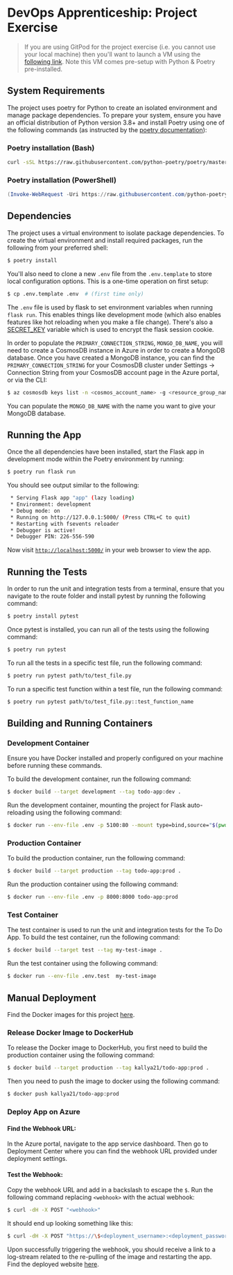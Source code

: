 # DevOps Apprenticeship: Project Exercise

> If you are using GitPod for the project exercise (i.e. you cannot use your local machine) then you'll want to launch a VM using the [following link](https://gitpod.io/#https://github.com/CorndelWithSoftwire/DevOps-Course-Starter). Note this VM comes pre-setup with Python & Poetry pre-installed.

## System Requirements

The project uses poetry for Python to create an isolated environment and manage package dependencies. To prepare your system, ensure you have an official distribution of Python version 3.8+ and install Poetry using one of the following commands (as instructed by the [poetry documentation](https://python-poetry.org/docs/#system-requirements)):

### Poetry installation (Bash)

```bash
curl -sSL https://raw.githubusercontent.com/python-poetry/poetry/master/install-poetry.py | python -
```

### Poetry installation (PowerShell)

```powershell
(Invoke-WebRequest -Uri https://raw.githubusercontent.com/python-poetry/poetry/master/install-poetry.py -UseBasicParsing).Content | python -
```

## Dependencies

The project uses a virtual environment to isolate package dependencies. To create the virtual environment and install required packages, run the following from your preferred shell:

```bash
$ poetry install
```

You'll also need to clone a new `.env` file from the `.env.template` to store local configuration options. This is a one-time operation on first setup:

```bash
$ cp .env.template .env  # (first time only)
```

The `.env` file is used by flask to set environment variables when running `flask run`. This enables things like development mode (which also enables features like hot reloading when you make a file change). There's also a [SECRET_KEY](https://flask.palletsprojects.com/en/1.1.x/config/#SECRET_KEY) variable which is used to encrypt the flask session cookie.

In order to populate the `PRIMARY_CONNECTION_STRING`, `MONGO_DB_NAME`, you will need to create a CosmosDB instance in Azure in order to create a MongoDB database. Once you have created a MongoDB instance, you can find the `PRIMARY_CONNECTION_STRING` for your CosmosDB cluster under Settings -> Connection String from your CosmosDB account page in the Azure portal, or via the CLI:
```bash
$ az cosmosdb keys list -n <cosmos_account_name> -g <resource_group_name> --type connection-strings
```
You can populate the `MONGO_DB_NAME` with the name you want to give your MongoDB database.

## Running the App

Once the all dependencies have been installed, start the Flask app in development mode within the Poetry environment by running:
```bash
$ poetry run flask run
```

You should see output similar to the following:
```bash
 * Serving Flask app "app" (lazy loading)
 * Environment: development
 * Debug mode: on
 * Running on http://127.0.0.1:5000/ (Press CTRL+C to quit)
 * Restarting with fsevents reloader
 * Debugger is active!
 * Debugger PIN: 226-556-590
```
Now visit [`http://localhost:5000/`](http://localhost:5000/) in your web browser to view the app.

## Running the Tests

In order to run the unit and integration tests from a terminal, ensure that you navigate to the route folder and install pytest by running the following command:
```bash
$ poetry install pytest
```
Once pytest is installed, you can run all of the tests using the following command:
```bash
$ poetry run pytest
```
To run all the tests in a specific test file, run the following command:
```bash
$ poetry run pytest path/to/test_file.py
```
To run a specific test function within a test file, run the following command:
```bash
$ poetry run pytest path/to/test_file.py::test_function_name
```
## Building and Running Containers

### Development Container
Ensure you have Docker installed and properly configured on your machine before running these commands.

To build the development container, run the following command:
```bash
$ docker build --target development --tag todo-app:dev .
```
Run the development container, mounting the project for Flask auto-reloading using the following command:
```bash
$ docker run --env-file .env -p 5100:80 --mount type=bind,source="$(pwd)"/todo_app,target=/app/todo_app todo-app:dev
```
### Production Container
To build the production container, run the following command:
```bash
$ docker build --target production --tag todo-app:prod .
```
Run the production container using the following command:
```bash
$ docker run --env-file .env -p 8000:8000 todo-app:prod
```
### Test Container
The test container is used to run the unit and integration tests for the To Do App. To build the test container, run the following command:
```bash
$ docker build --target test --tag my-test-image .
```
Run the test container using the following command:
```bash
$ docker run --env-file .env.test  my-test-image
```
## Manual Deployment
Find the Docker images for this project [here](https://hub.docker.com/repository/docker/kallya21/todo-app/).
### Release Docker Image to DockerHub
To release the Docker image to DockerHub, you first need to build the production container using the following command:
```bash
$ docker build --target production --tag kallya21/todo-app:prod .
```
Then you need to push the image to docker using the following command:
```bash
$ docker push kallya21/todo-app:prod
```
### Deploy App on Azure
#### Find the Webhook URL:
In the Azure portal, navigate to the app service dashboard. Then go to Deployment Center where you can find the webhook URL provided under deployment settings.
#### Test the Webhook:
Copy the webhook URL and add in a backslash to escape the `$`. Run the following command replacing `<webhook>` with the actual webhook:
```bash
$ curl -dH -X POST "<webhook>"
```
It should end up looking something like this:
```bash
$ curl -dH -X POST "https://\$<deployment_username>:<deployment_password>@<webapp_name>.scm.azurewebsites.net/docker/hook"
```
Upon successfully triggering the webhook, you should receive a link to a log-stream related to the re-pulling of the image and restarting the app.
Find the deployed website [here](https://ka-todoapp.azurewebsites.net/).
